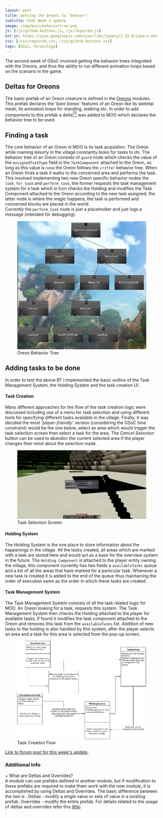 ```yaml
---
layout: post
title: Getting the Oreons to "behave"!
subtitle: GSoC Week 2 update
image: /img/basicbehaviortree.png
js: [/js/github-buttons.js, /js/required.js]
ext-js: https://ajax.googleapis.com/ajax/libs/jquery/1.12.0/jquery.min.js
css: [/css/required.css, /css/github-buttons.css]
tags: [GSoC, Terasology]
---
```

The second week of GSoC involved getting the behavior trees integrated with the Oreons, and thus the ability to run
different animation loops based on the scenario in the game.
## Deltas for Oreons
The basic prefab of an Oreon creature is defined in the [Oreons](https://github.com/Terasology/Oreons)
 modules.
This prefab declares the _'bare bones'_ features of an Oreon like its skeletal mesh,
its animation loops for standing, walking etc.
In order to add components to this prefab a delta<a href="#deltas"><sup>[1]</sup></a>
was added to MOO which declares the behavior tree to be used.
## Finding a task
The core behavior of an Oreon in MOO is its task acquistion. The Oreon while roaming leisurly
in the village constantly looks for tasks to do. The behavior tree of an Oreon consists of
`guard` node which checks the value of the `assignedTaskType` field in the `TaskComponent` attached
to the Oreon, as long as this value is `none` the Oreon follows the `critter` behavior tree. When
an Oreon finds a task it walks to the concerned area and performs the task. This
involved implementing two new Oreon specific behavior nodes the `look_for_task` and `perform_task`, the former
requests the task management system for a task which in turn checks the Holding and modifies
the Task Component attached to the Oreon according to the new task assigned, the latter node is
where the _magic_ happens, the task is performed and concerned blocks are placed in the world.  
Currently the `perform_task` node is just a placeholder and just logs a message (intended for debugging).   
<figure>
 <img src="/img/behaviortree.png" alt="behaviortree">
 <figcaption>Oreon Behavior Tree</figcaption>
</figure>

## Adding tasks to be done
In order to test the above BT I implemented the basic outline of the Task Management
 System, the Holding System and the task creation UI.
#### Task Creation
Many different approaches for the flow of the task creation logic were discussed including
use of a menu for task selection and using different tools for specifying different tasks
available in the village. Finally, it was decided the most _'player-friendly'_ version
(considering the GSoC time constraint) would
be the one below, select an area which would trigger the task selection screen then select
a task for the area. The _Cancel Selection_ button can be used to abandon the current selected
area
if the player changes their mind about the selection made.  
<figure>
 <img src="/img/taskselectionui.png" alt="taskselectionscreen">
 <figcaption>Task Selection Screen</figcaption>
</figure>

<div id="HoldingSystem"></div>  


#### Holding System
The Holding System is the one place to store information about the happenings in the village.
All the tasks created, all areas which are marked with a task are stored here and would act
 as a base for the overview system in the future. The `Holding Component` is attached to the
 player entity owning the village, this component currently has two fields a `availableTasks` queue
 and a list of all the areas that have marked for a particular task. Whenever a new task
 is created it is added to the end of the queue thus maintaining the order of execution same
 as the order in which these tasks are created.
#### Task Management System
 The Task Management System consists of all the task related logic for MOO. An Oreon looking
 for a task, requests this system. The Task Management System then checks the Holding attached
 to the player for available tasks, if found it modifies the task component attached
 to the Oreon and removes this task from the `availableTasks` list.
 Addition of new tasks to the holding is also handled by this system, after the player selects
 an area and a task for this area is selected from the pop-up screen.
  
  
<figure>
<img src="/img/flowdiagram.png">
<figcaption>Task Creation Flow</figcaption>
</figure>
  
<div class="github-button" url="https://github.com/Terasology/MasterOfOreon/pull/7"></div>
  
<a href="https://forum.terasology.org/gsoc-2018-renovation-of-masteroforeon.2171/post-15963">Link to forum post for this week's update.</a>
    
### Additional Info
  
<div class="collapsiblecontainer">
<div id="deltas" class="collapsibleheader">
+ What are Deltas and Overrides?
</div>
<div class="collapsiblecontent">
A module can use prefabs defined in another module, but if modification to these prefabs are required to make them work with the new module, it is accomplished by using 
Deltas and Overrides. The basic difference between the two is :  
Deltas - modify a single value or sets of value in a existing prefab.  
Overrides -  modify the entire prefab. 
For details related to the usage of deltas and overrides refer this 
<a href="https://github.com/Terasology/TutorialAssetSystem/wiki/Deltas-and-Overrides">Wiki</a>
</div>
</div>
  .  
  